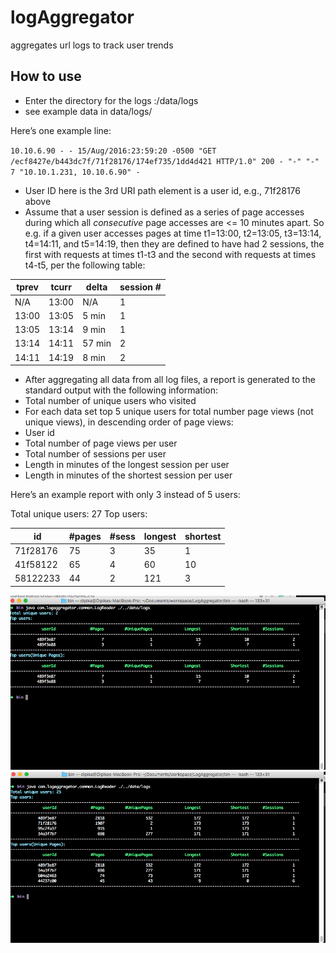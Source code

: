 # logAggregator
aggregates url logs to track user trends

How to use 
----------
* Enter the directory for the logs :/data/logs
* see example data in data/logs/

Here’s one example line:

`10.10.6.90 - - 15/Aug/2016:23:59:20 -0500 "GET /ecf8427e/b443dc7f/71f28176/174ef735/1dd4d421 HTTP/1.0" 200 - "-" "-" 7 "10.10.1.231, 10.10.6.90" -`

* User ID here is the 3rd URI path element is a user id, e.g., 71f28176 above
* Assume that a user session is defined as a series of page accesses during which all *consecutive* page accesses are <= 10 minutes apart. So e.g. if a given user accesses pages at time t1=13:00, t2=13:05, t3=13:14, t4=14:11, and t5=14:19, then they are defined to have had 2 sessions, the first with requests at times t1-t3 and the second with requests at times t4-t5, per the following table:

| tprev | tcurr | delta | session # |
|-------| ----- |-------| ---------|
|N/A  |   13:00  |    N/A   |    1|
|13:00 |  13:05 |      5 min |    1|
|13:05 |  13:14 |      9 min  |    1|
|13:14  | 14:11  |     57 min |     2|
|14:11  | 14:19 |    8 min     |    2|

* After aggregating all data from all log files, a report is generated to the standard output with the following information:
* Total number of unique users who visited
* For each data set top 5 unique users for total number page views (not unique views), in descending order of page views:
* User id 
* Total number of page views per user
* Total number of sessions per user
* Length in minutes of the longest session per user
* Length in minutes of the shortest session per user

Here’s an example report with only 3 instead of 5 users:

Total unique users: 27
Top users:

id | #pages | #sess| longest | shortest
--- |---- |---- |------ | ----
71f28176 | 75 | 3 | 35 | 1
41f58122| 65 | 4 | 60 | 10
58122233| 44 | 2 | 121 | 3




![alt text](https://github.com/dipika-m/logAggregator/blob/master/result/Screen%20Shot%202017-05-01%20at%204.37.01%20AM.png "Sample")
![alt text](https://github.com/dipika-m/logAggregator/blob/master/result/Screen%20Shot%202017-05-01%20at%204.38.27%20AM.png "Sample2")
